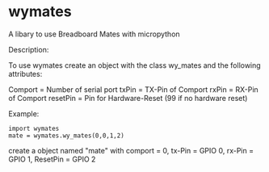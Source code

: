 # wymates

A libary to use Breadboard Mates with micropython

Description:

To use wymates create an object with the class wy_mates and the following attributes:

Comport = Number of serial port
txPin = TX-Pin of Comport
rxPin = RX-Pin of Comport
resetPin = Pin for Hardware-Reset (99 if no hardware reset)

Example:

    import wymates
    mate = wymates.wy_mates(0,0,1,2)

create a object named "mate" with comport = 0, tx-Pin = GPIO 0, rx-Pin = GPIO 1, ResetPin = GPIO 2



